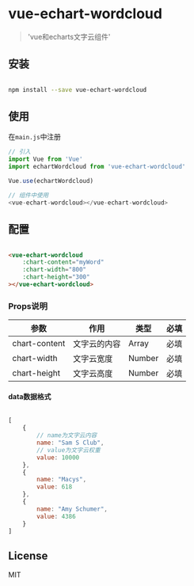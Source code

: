 # vue-echart-wordcloud

> 'vue和echarts文字云组件'

## 安装

``` bash

npm install --save vue-echart-wordcloud

```

## 使用

在`main.js`中注册

``` javascript
// 引入
import Vue from 'Vue'
import echartWordcloud from 'vue-echart-wordcloud'

Vue.use(echartWordcloud)

// 组件中使用
<vue-echart-wordcloud></vue-echart-wordcloud>

```

## 配置

```html

<vue-echart-wordcloud
    :chart-content="myWord"
    :chart-width="800"
    :chart-height="300"
></vue-echart-wordcloud>

```

### Props说明

|参数|作用|类型|必填|
|-----|-----|-----|-----|
|chart-content|文字云的内容|Array|必填|
|chart-width|文字云宽度|Number|必填|
|chart-height|文字云高度|Number|必填|

#### data数据格式

```javascript

[
    {
        // name为文字云内容
        name: "Sam S Club",
        // value为文字云权重
        value: 10000
    },
    {
        name: "Macys",
        value: 618
    },
    {
        name: "Amy Schumer",
        value: 4386
    }
]

```

## License

MIT

